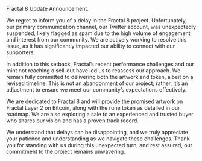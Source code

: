 Fractal 8 Update Announcement.

We regret to inform you of a delay in the Fractal 8 project. Unfortunately, our primary communication channel, our Twitter account, was unexpectedly suspended, likely flagged as spam due to the high volume of engagement and interest from our community. We are actively working to resolve this issue, as it has significantly impacted our ability to connect with our supporters.

In addition to this setback, Fractal’s recent performance challenges and our mint not reaching a sell-out have led us to reassess our approach. We remain fully committed to delivering both the artwork and token, albeit on a revised timeline. This is not an abandonment of our project; rather, it’s an adjustment to ensure we meet our community’s expectations effectively.

We are dedicated to Fractal 8 and will provide the promised artwork on Fractal Layer 2 on Bitcoin, along with the rune token as detailed in our roadmap. We are also exploring a sale to an experienced and trusted buyer who shares our vision and has a proven track record.

We understand that delays can be disappointing, and we truly appreciate your patience and understanding as we navigate these challenges. Thank you for standing with us during this unexpected turn, and rest assured, our commitment to the project remains unwavering.
